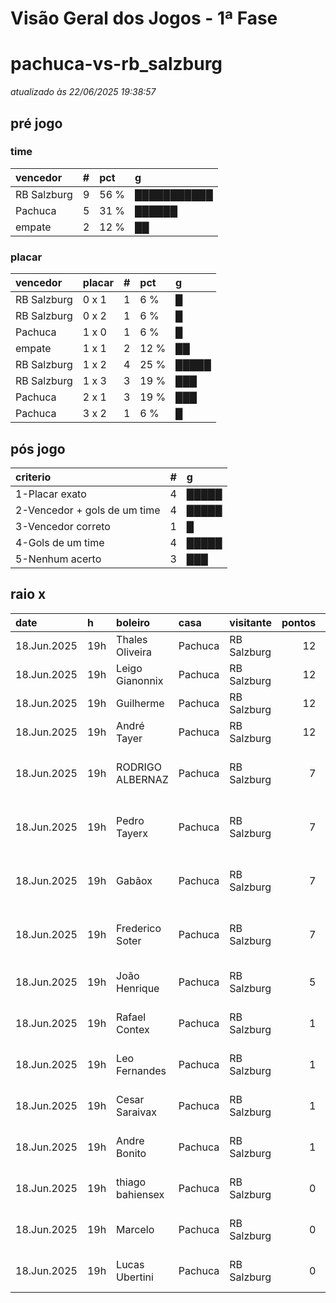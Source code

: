 # Visão Geral dos Jogos - 1ª Fase

# pachuca-vs-rb_salzburg

_atualizado às 22/06/2025 19:38:57_

## pré jogo

### time

| vencedor    |   # | pct   | g           |
|:------------|----:|:------|:------------|
| RB Salzburg |   9 | 56 %  | ███████████ |
| Pachuca     |   5 | 31 %  | ██████      |
| empate      |   2 | 12 %  | ██          |

### placar

| vencedor    | placar   |   # | pct   | g     |
|:------------|:---------|----:|:------|:------|
| RB Salzburg | 0 x 1    |   1 | 6 %   | █     |
| RB Salzburg | 0 x 2    |   1 | 6 %   | █     |
| Pachuca     | 1 x 0    |   1 | 6 %   | █     |
| empate      | 1 x 1    |   2 | 12 %  | ██    |
| RB Salzburg | 1 x 2    |   4 | 25 %  | █████ |
| RB Salzburg | 1 x 3    |   3 | 19 %  | ███   |
| Pachuca     | 2 x 1    |   3 | 19 %  | ███   |
| Pachuca     | 3 x 2    |   1 | 6 %   | █     |

## pós jogo

| criterio                     |   # | g     |
|:-----------------------------|----:|:------|
| 1-Placar exato               |   4 | █████ |
| 2-Vencedor + gols de um time |   4 | █████ |
| 3-Vencedor correto           |   1 | █     |
| 4-Gols de um time            |   4 | █████ |
| 5-Nenhum acerto              |   3 | ███   |

## raio x

| date        | h   | boleiro          | casa    | visitante   |   pontos | criteiro                     | bol_placar   | bol_time    | real_placar   | real_time   |
|:------------|:----|:-----------------|:--------|:------------|---------:|:-----------------------------|:-------------|:------------|:--------------|:------------|
| 18.Jun.2025 | 19h | Thales Oliveira  | Pachuca | RB Salzburg |       12 | 1-Placar exato               | 1 x 2        | RB Salzburg | 1 x 2         | RB Salzburg |
| 18.Jun.2025 | 19h | Leigo Gianonnix  | Pachuca | RB Salzburg |       12 | 1-Placar exato               | 1 x 2        | RB Salzburg | 1 x 2         | RB Salzburg |
| 18.Jun.2025 | 19h | Guilherme        | Pachuca | RB Salzburg |       12 | 1-Placar exato               | 1 x 2        | RB Salzburg | 1 x 2         | RB Salzburg |
| 18.Jun.2025 | 19h | André Tayer      | Pachuca | RB Salzburg |       12 | 1-Placar exato               | 1 x 2        | RB Salzburg | 1 x 2         | RB Salzburg |
| 18.Jun.2025 | 19h | RODRIGO ALBERNAZ | Pachuca | RB Salzburg |        7 | 2-Vencedor + gols de um time | 1 x 3        | RB Salzburg | 1 x 2         | RB Salzburg |
| 18.Jun.2025 | 19h | Pedro Tayerx     | Pachuca | RB Salzburg |        7 | 2-Vencedor + gols de um time | 1 x 3        | RB Salzburg | 1 x 2         | RB Salzburg |
| 18.Jun.2025 | 19h | Gabãox           | Pachuca | RB Salzburg |        7 | 2-Vencedor + gols de um time | 0 x 2        | RB Salzburg | 1 x 2         | RB Salzburg |
| 18.Jun.2025 | 19h | Frederico Soter  | Pachuca | RB Salzburg |        7 | 2-Vencedor + gols de um time | 1 x 3        | RB Salzburg | 1 x 2         | RB Salzburg |
| 18.Jun.2025 | 19h | João Henrique    | Pachuca | RB Salzburg |        5 | 3-Vencedor correto           | 0 x 1        | RB Salzburg | 1 x 2         | RB Salzburg |
| 18.Jun.2025 | 19h | Rafael Contex    | Pachuca | RB Salzburg |        1 | 4-Gols de um time            | 3 x 2        | Pachuca     | 1 x 2         | RB Salzburg |
| 18.Jun.2025 | 19h | Leo Fernandes    | Pachuca | RB Salzburg |        1 | 4-Gols de um time            | 1 x 0        | Pachuca     | 1 x 2         | RB Salzburg |
| 18.Jun.2025 | 19h | Cesar Saraivax   | Pachuca | RB Salzburg |        1 | 4-Gols de um time            | 1 x 1        | empate      | 1 x 2         | RB Salzburg |
| 18.Jun.2025 | 19h | Andre Bonito     | Pachuca | RB Salzburg |        1 | 4-Gols de um time            | 1 x 1        | empate      | 1 x 2         | RB Salzburg |
| 18.Jun.2025 | 19h | thiago bahiensex | Pachuca | RB Salzburg |        0 | 5-Nenhum acerto              | 2 x 1        | Pachuca     | 1 x 2         | RB Salzburg |
| 18.Jun.2025 | 19h | Marcelo          | Pachuca | RB Salzburg |        0 | 5-Nenhum acerto              | 2 x 1        | Pachuca     | 1 x 2         | RB Salzburg |
| 18.Jun.2025 | 19h | Lucas Ubertini   | Pachuca | RB Salzburg |        0 | 5-Nenhum acerto              | 2 x 1        | Pachuca     | 1 x 2         | RB Salzburg |